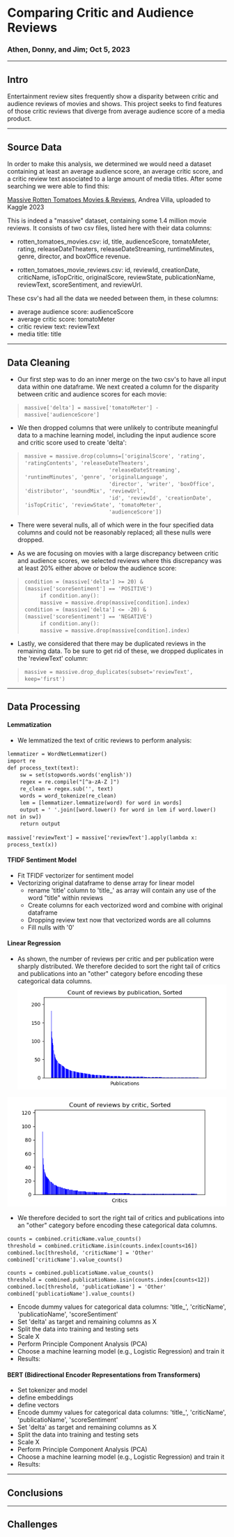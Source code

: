 # Comparing Critic and Audience Reviews
### Athen, Donny, and Jim; Oct 5, 2023

***
## Intro
Entertainment review sites frequently show a disparity between critic and audience reviews of movies and shows. This project seeks to find features of those critic reviews that diverge from average audience score of a media product.  

***
## Source Data
In order to make this analysis, we determined we would need a dataset containing at least an average audience score, an average critic score, and a critic review text associated to a large amount of media titles. After some searching we were able to find this:

[Massive Rotten Tomatoes Movies & Reviews](https://www.kaggle.com/datasets/andrezaza/clapper-massive-rotten-tomatoes-movies-and-reviews?select=rotten_tomatoes_movie_reviews.csv), Andrea Villa, uploaded to Kaggle 2023

This is indeed a "massive" dataset, containing some 1.4 million movie reviews. It consists of two csv files, listed here with their data columns:

* rotten_tomatoes_movies.csv: id, title, audienceScore, tomatoMeter, rating, releaseDateTheaters, releaseDateStreaming, runtimeMinutes, genre, director, and boxOffice revenue.

* rotten_tomatoes_movie_reviews.csv: id, reviewId, creationDate, criticName, isTopCritic, originalScore, reviewState, publicationName, reviewText, scoreSentiment, and reviewUrl.

These csv's had all the data we needed between them, in these columns:
* average audience score: audienceScore
* average critic score: tomatoMeter
* critic review text: reviewText
* media title: title
***
## Data Cleaning

* Our first step was to do an inner merge on the two csv's to have all input data within one dataframe. We next created a column for the disparity between critic and audience scores for each movie:
>     massive['delta'] = massive['tomatoMeter'] - massive['audienceScore']

* We then dropped columns that were unlikely to contribute meaningful data to a machine learning model, including the input audience score and critic score used to create 'delta':

>     massive = massive.drop(columns=['originalScore', 'rating', 'ratingContents', 'releaseDateTheaters',
>                                'releaseDateStreaming', 'runtimeMinutes', 'genre', 'originalLanguage',
>                                'director', 'writer', 'boxOffice', 'distributor', 'soundMix', 'reviewUrl',
>                                'id', 'reviewId', 'creationDate', 'isTopCritic', 'reviewState', 'tomatoMeter',
>                                'audienceScore'])


* There were several nulls, all of which were in the four specified data columns and could not be reasonably replaced; all these nulls were dropped. 


* As we are focusing on movies with a large discrepancy between critic and audience scores, we selected reviews where this discrepancy was at least 20% either above or below the audience score:


>     condition = (massive['delta'] >= 20) & (massive['scoreSentiment'] == 'POSITIVE')
>          if condition.any():
>          massive = massive.drop(massive[condition].index)
>     condition = (massive['delta'] <= -20) & (massive['scoreSentiment'] == 'NEGATIVE')
>          if condition.any():
>          massive = massive.drop(massive[condition].index)

* Lastly, we considered that there may be duplicated reviews in the remaining data. To be sure to get rid of these, we dropped duplicates in the 'reviewText' column:

>     massive = massive.drop_duplicates(subset='reviewText', keep='first')
***
## Data Processing

#### Lemmatization
* We lemmatized the text of critic reviews to perform analysis:
```
lemmatizer = WordNetLemmatizer()
import re
def process_text(text): 
    sw = set(stopwords.words('english')) 
    regex = re.compile("[^a-zA-Z ]") 
    re_clean = regex.sub('', text) 
    words = word_tokenize(re_clean) 
    lem = [lemmatizer.lemmatize(word) for word in words] 
    output = ' '.join([word.lower() for word in lem if word.lower() not in sw]) 
    return output
    
massive['reviewText'] = massive['reviewText'].apply(lambda x: process_text(x))
```
#### TFIDF Sentiment Model
* Fit TFIDF vectorizer for sentiment model
* Vectorizing original dataframe to dense array for linear model
    * rename 'title' column to 'title_' as array will contain any use of the word "title" within reviews
    * Create columns for each vectorized word and combine with original dataframe
    * Dropping review text now that vectorized words are all columns
    * Fill nulls with '0'

#### Linear Regression
*  As shown, the number of reviews per critic and per publication were sharply distributed. We therefore decided to sort the right tail of critics and publications into an "other" category before encoding these categorical data columns.
![Publications](output_plots/histo_publicatioName.png)

![Critics](output_plots/histo_criticName.png)
* We therefore decided to sort the right tail of critics and publications into an "other" category before encoding these categorical data columns.
```
counts = combined.criticName.value_counts()
threshold = combined.criticName.isin(counts.index[counts<16])
combined.loc[threshold, 'criticName'] = 'Other'
combined['criticName'].value_counts()
```

```
counts = combined.publicatioName.value_counts()
threshold = combined.publicatioName.isin(counts.index[counts<12])
combined.loc[threshold, 'publicatioName'] = 'Other'
combined['publicatioName'].value_counts()
```
* Encode dummy values for categorical data columns: 'title_', 'criticName', 'publicatioName', 'scoreSentiment'
* Set 'delta' as target and remaining columns as X
* Split the data into training and testing sets
* Scale X
* Perform Principle Component Analysis (PCA)
* Choose a machine learning model (e.g., Logistic Regression) and train it
* Results:

#### BERT (Bidirectional Encoder Representations from Transformers)
* Set tokenizer and model
* define embeddings
* define vectors
* Encode dummy values for categorical data columns: 'title_', 'criticName', 'publicatioName', 'scoreSentiment'
* Set 'delta' as target and remaining columns as X
* Split the data into training and testing sets
* Scale X
* Perform Principle Component Analysis (PCA)
* Choose a machine learning model (e.g., Logistic Regression) and train it
* Results:

***
## Conclusions

***
## Challenges
